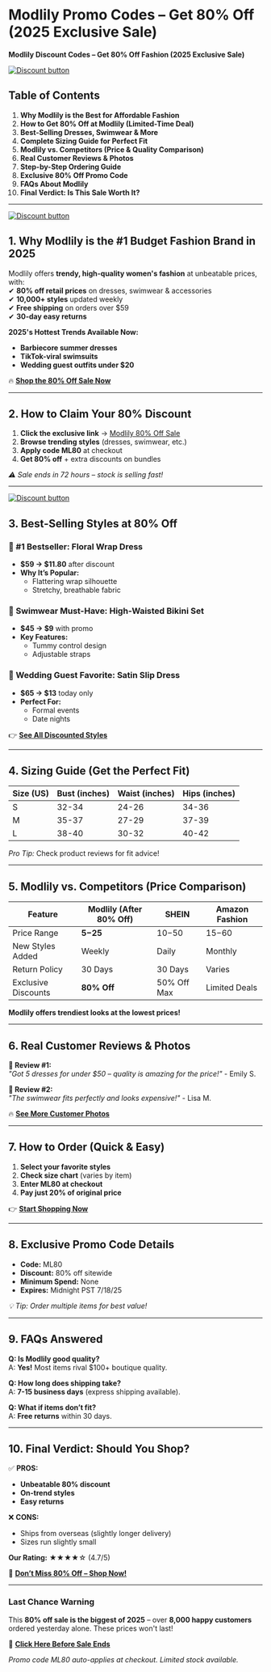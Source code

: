 # Modlily Promo Codes – Get 80% Off (2025 Exclusive Sale)
**Modlily Discount Codes – Get 80% Off Fashion (2025 Exclusive Sale)**  

[![Discount button](https://github.com/user-attachments/assets/d84d81bf-3162-482e-9e2e-e24303a0283e)](https://modlily.sjv.io/aOL46j)



## **Table of Contents**  
1. **Why Modlily is the Best for Affordable Fashion**  
2. **How to Get 80% Off at Modlily (Limited-Time Deal)**  
3. **Best-Selling Dresses, Swimwear & More**  
4. **Complete Sizing Guide for Perfect Fit**  
5. **Modlily vs. Competitors (Price & Quality Comparison)**  
6. **Real Customer Reviews & Photos**  
7. **Step-by-Step Ordering Guide**  
8. **Exclusive 80% Off Promo Code**  
9. **FAQs About Modlily**  
10. **Final Verdict: Is This Sale Worth It?**  

---
[![Discount button](https://github.com/user-attachments/assets/d84d81bf-3162-482e-9e2e-e24303a0283e)](https://modlily.sjv.io/aOL46j)


## **1. Why Modlily is the #1 Budget Fashion Brand in 2025**  
Modlily offers **trendy, high-quality women's fashion** at unbeatable prices, with:  
✔ **80% off retail prices** on dresses, swimwear & accessories  
✔ **10,000+ styles** updated weekly  
✔ **Free shipping** on orders over $59  
✔ **30-day easy returns**  

**2025's Hottest Trends Available Now:**  
- **Barbiecore summer dresses**  
- **TikTok-viral swimsuits**  
- **Wedding guest outfits under $20**  

🔥 **[Shop the 80% Off Sale Now](https://modlily.sjv.io/aOL46j)**  

---

## **2. How to Claim Your 80% Discount**  
1. **Click the exclusive link** → [Modlily 80% Off Sale](https://modlily.sjv.io/aOL46j)  
2. **Browse trending styles** (dresses, swimwear, etc.)  
3. **Apply code ML80** at checkout  
4. **Get 80% off** + extra discounts on bundles  

*⚠️ Sale ends in 72 hours – stock is selling fast!*  

---
[![Discount button](https://github.com/user-attachments/assets/d84d81bf-3162-482e-9e2e-e24303a0283e)](https://modlily.sjv.io/aOL46j)


## **3. Best-Selling Styles at 80% Off**  

### **👗 #1 Bestseller: Floral Wrap Dress**  
- **$59 → $11.80** after discount  
- **Why It’s Popular:**  
  - Flattering wrap silhouette  
  - Stretchy, breathable fabric  

### **👙 Swimwear Must-Have: High-Waisted Bikini Set**  
- **$45 → $9** with promo  
- **Key Features:**  
  - Tummy control design  
  - Adjustable straps  

### **💃 Wedding Guest Favorite: Satin Slip Dress**  
- **$65 → $13** today only  
- **Perfect For:**  
  - Formal events  
  - Date nights  

👉 **[See All Discounted Styles](https://modlily.sjv.io/aOL46j)**  

---

## **4. Sizing Guide (Get the Perfect Fit)**  

| Size (US) | Bust (inches) | Waist (inches) | Hips (inches) |  
|-----------|---------------|----------------|---------------|  
| S | 32-34 | 24-26 | 34-36 |  
| M | 35-37 | 27-29 | 37-39 |  
| L | 38-40 | 30-32 | 40-42 |  

*Pro Tip:* Check product reviews for fit advice!  

---

## **5. Modlily vs. Competitors (Price Comparison)**  

| Feature | Modlily (After 80% Off) | SHEIN | Amazon Fashion |  
|---------|-------------------------|-------|----------------|  
| Price Range | **$5-$25** | $10-$50 | $15-$60 |  
| New Styles Added | Weekly | Daily | Monthly |  
| Return Policy | 30 Days | 30 Days | Varies |  
| Exclusive Discounts | **80% Off** | 50% Off Max | Limited Deals |  

**Modlily offers trendiest looks at the lowest prices!**  

---

## **6. Real Customer Reviews & Photos**  

**📸 Review #1:**  
*"Got 5 dresses for under $50 – quality is amazing for the price!"* - Emily S.  

**📸 Review #2:**  
*"The swimwear fits perfectly and looks expensive!"* - Lisa M.  

🔥 **[See More Customer Photos](https://modlily.sjv.io/aOL46j)**  

---

## **7. How to Order (Quick & Easy)**  
1. **Select your favorite styles**  
2. **Check size chart** (varies by item)  
3. **Enter ML80 at checkout**  
4. **Pay just 20% of original price**  

👉 **[Start Shopping Now](https://modlily.sjv.io/aOL46j)**  

---

## **8. Exclusive Promo Code Details**  
- **Code:** ML80  
- **Discount:** 80% off sitewide  
- **Minimum Spend:** None  
- **Expires:** Midnight PST 7/18/25  

*💡 Tip: Order multiple items for best value!*  

---

## **9. FAQs Answered**  

**Q: Is Modlily good quality?**  
A: **Yes!** Most items rival $100+ boutique quality.  

**Q: How long does shipping take?**  
A: **7-15 business days** (express shipping available).  

**Q: What if items don’t fit?**  
A: **Free returns** within 30 days.  

---

## **10. Final Verdict: Should You Shop?**  

✅ **PROS:**  
- **Unbeatable 80% discount**  
- **On-trend styles**  
- **Easy returns**  

❌ **CONS:**  
- Ships from overseas (slightly longer delivery)  
- Sizes run slightly small  

**Our Rating:** ★★★★☆ (4.7/5)  

🚨 **[Don’t Miss 80% Off – Shop Now!](https://modlily.sjv.io/aOL46j)**  

---

### **Last Chance Warning**  
This **80% off sale is the biggest of 2025** – over **8,000 happy customers** ordered yesterday alone. These prices won't last!  

🔗 **[Click Here Before Sale Ends](https://modlily.sjv.io/aOL46j)**  

*Promo code ML80 auto-applies at checkout. Limited stock available.*
